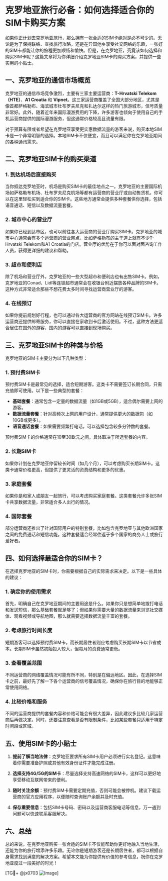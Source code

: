 # 克罗地亚旅行必备：如何选择适合你的SIM卡购买方案

如果你正计划去克罗地亚旅行，那么拥有一张合适的SIM卡绝对是必不可少的。无论是为了保持联络、查找旅行攻略，还是在异国他乡享受社交网络的乐趣，一张好的SIM卡都能让你的旅程更加顺畅和愉快。但是，在克罗地亚，究竟该如何选择和购买SIM卡呢？这篇文章将为你详细介绍克罗地亚SIM卡的购买方案，并提供一些实用的小贴士。

## 一、克罗地亚的通信市场概览

克罗地亚的通信市场竞争激烈，主要有三家主要运营商：**T-Hrvatski Telekom（HTE）**、**A1 Croatia** 和 **Vipnet**。这三家运营商覆盖了全国大部分地区，尤其是像首都萨格勒布、海滨城市杜布罗夫尼克和扎达尔这样的热门旅游城市，信号质量非常好。此外，随着近年来国际漫游费用的下降，许多游客也倾向于使用自己的手机运营商提供的国际漫游服务，但这通常价格较高且流量有限。

对于预算有限或者希望在克罗地亚享受更实惠数据流量的游客来说，购买本地SIM卡是一个非常明智的选择。本地SIM卡不仅便宜，而且可以满足你在克罗地亚期间的各种通讯需求。

## 二、克罗地亚SIM卡的购买渠道

### 1. 到达机场后直接购买
当你抵达克罗地亚时，机场是购买SIM卡的最佳地点之一。克罗地亚的主要国际机场如萨格勒布机场、杜布罗夫尼克机场等都有运营商的营业厅或自动售货机，你可以在这里轻松买到适合你的SIM卡。这些地方通常会提供多种套餐供你选择，包括语音通话、短信以及数据流量套餐。

### 2. 城市中心的营业厅
如果你已经到达市区，也可以前往各大运营商的营业厅购买SIM卡。克罗地亚的城市中心通常会有多个运营商的营业网点，比如萨格勒布的主干道上就有不少T-Hrvatski Telekom和A1 Croatia的门店。营业厅的优势在于你可以面对面咨询工作人员，获得更详细的建议和帮助。

### 3. 超市和便利店
除了机场和营业厅外，克罗地亚的一些大型超市和便利店也有出售SIM卡。例如，克罗地亚的Conad、Lidl等连锁超市通常会在收银台附近摆放各种品牌的SIM卡。这种方式非常适合那些不想花费太多时间寻找运营商营业厅的游客。

### 4. 在线预订
如果你提前规划好行程，也可以通过各大运营商的官方网站在线预订SIM卡。许多运营商还提供邮寄服务，你可以直接在家收到卡后激活使用。不过，这种方法更适合居住在国外的游客，国内的游客可以直接到现场购买。

## 三、克罗地亚SIM卡的种类与价格

克罗地亚的SIM卡主要分为以下几种类型：

### 1. 预付费SIM卡
预付费SIM卡是最常见的选择，适合短期游客。这类卡不需要签订长期合同，只需充值即可使用。以下是一些典型的套餐：

- **基础套餐**：通常包含一定量的数据流量（如1GB或5GB），适合偶尔需要上网的游客。
- **数据流量套餐**：针对高频次上网的用户设计，通常提供更大的数据包（如10GB或更多）。
- **语音通话套餐**：如果需要频繁打电话，可以选择包含较多分钟数的套餐。

预付费SIM卡的价格通常在10至30欧元之间，具体取决于所选套餐的内容。

### 2. 长期SIM卡
如果你计划在克罗地亚停留较长时间（如几个月），可以考虑购买长期SIM卡。这类卡通常价格更高，但提供了更灵活的资费结构和更多的优惠。

### 3. 家庭套餐
如果你是和家人或朋友一起旅行，可以考虑购买家庭套餐。这类套餐允许多张SIM卡共享数据流量，非常适合多人出行的情况。

### 4. 国际套餐
部分运营商还推出了针对国际用户的特别套餐，比如包含克罗地亚与其他欧洲国家之间的免费通话和短信功能。这种套餐适合经常往返于多个国家的商务人士或旅行爱好者。

## 四、如何选择最适合你的SIM卡？

在选择克罗地亚的SIM卡时，你需要根据自己的实际需求来决定。以下是一些具体的建议：

### 1. 确定你的使用需求
首先，明确自己在克罗地亚期间的主要用途是什么。如果你只是想简单地拨打电话和发送短信，那么基础套餐就足够了；但如果你需要大量的数据流量来浏览社交媒体、观看视频或导航地图，那么就需要选择数据流量丰富的套餐。

### 2. 考虑旅行时间长度
短期游客可以选择预付费SIM卡，而长期居住者则应考虑购买长期SIM卡以节省成本。长期SIM卡虽然初始投入较大，但每月的资费通常更低。

### 3. 查看覆盖范围
不同运营商的网络覆盖情况可能有所不同，特别是在偏远地区。因此，在选择SIM卡之前，最好先了解一下各个运营商的信号覆盖情况，确保你在旅行目的地能够正常使用网络。

### 4. 比较价格和服务
不同的运营商提供的套餐内容和价格可能会有很大差异，因此建议多比较几家运营商后再做决定。同时，还要注意查看是否有限制条件，比如某些套餐只适用于特定时间段或区域。

## 五、使用SIM卡的小贴士

1. **提前了解当地法律**：克罗地亚要求所有SIM卡用户必须进行实名登记。这意味着你需要准备护照或其他有效身份证件才能完成注册。
   
2. **选择支持4G/5G的SIM卡**：尽量选择支持高速网络的SIM卡，这样可以更好地享受移动互联网带来的便利。

3. **随时关注余额**：预付费SIM卡需要定期充值，否则可能会被停机。建议下载运营商的官方应用程序，以便随时查询账户余额并及时充值。

4. **保存重要信息**：包括SIM卡号码、密码以及运营商客服电话等信息，万一遇到问题可以快速联系客服解决。

## 六、总结

总的来说，在克罗地亚购买一张合适的SIM卡不仅能帮助你更好地融入当地生活，还能为你的旅行增添许多乐趣。无论你是短期游客还是长期居住者，都可以根据自身需求找到满意的解决方案。希望本文能为你提供有价值的参考信息，祝你在克罗地亚度过一段美好的时光！

[TG💪+ @jx0703 ![Image](https://github.com/user-attachments/assets/dbca1d08-cadb-493c-b0ec-ad6f7a83f270)]